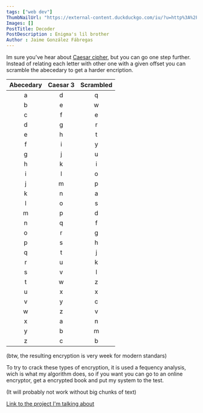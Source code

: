 ```yaml
---
tags: ["web dev"]
ThumbNailUrl: "https://external-content.duckduckgo.com/iu/?u=http%3A%2F%2Fi2.mirror.co.uk%2Fincoming%2Farticle7377328.ece%2FALTERNATES%2Fs615b%2FEnigma-machine.jpg&f=1&nofb=1"
Images: []
PostTitle: Decoder
PostDescription : Enigma's lil brother
Author : Jaime González Fábregas
---
```


Im sure you've hear about [Caesar cipher](https://en.wikipedia.org/wiki/Caesar_cipher), but you can go one step further. Instead of relating each letter with other one with a given offset you can scramble the abecedary to get a harder encription.

| Abecedary       | Caesar 3    | Scrambled    |
| :------------: | :----------: | :----------: |
| a | d | q |
| b | e | w |
| c | f | e |
| d | g | r |
| e | h | t |
| f | i | y |
| g | j | u |
| h | k | i |
| i | l | o |
| j | m | p |
| k | n | a |
| l | o | s |
| m | p | d |
| n | q | f |
| o | r | g |
| p | s | h |
| q | t | j |
| r | u | k |
| s | v | l |
| t | w | z |
| u | x | x |
| v | y | c |
| w | z | v |
| x | a | n |
| y | b | m |
| z | c | b |

(btw, the resulting encryption is very week for modern standars)

To try to crack these types of encryption, it is used a fequency analysis, wich is what my algorithm does, so if you want you can go to an online encryptor, get a encrypted book and put my system to the test. 

(It will probably not work without big chunks of text)

[Link to the project I'm talking about](https://dirigity.github.io/htmlProyects/decoder/)

